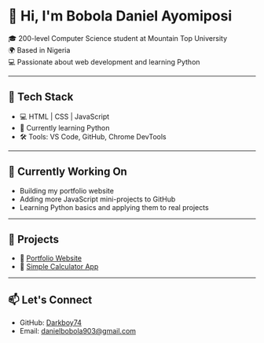 # 👋 Hi, I'm Bobola Daniel Ayomiposi

🎓 200-level Computer Science student at Mountain Top University  
🌍 Based in Nigeria  
💻 Passionate about web development and learning Python  

---

## 🔧 Tech Stack
- 💻 HTML | CSS | JavaScript  
- 🐍 Currently learning Python  
- 🛠️ Tools: VS Code, GitHub, Chrome DevTools

---

## 🌱 Currently Working On
- Building my portfolio website
- Adding more JavaScript mini-projects to GitHub
- Learning Python basics and applying them to real projects

---

## 🚀 Projects
- 🔗 [Portfolio Website](https://darkboy74.github.io/portfolio-website/)
- 🔗 [Simple Calculator App](https://darkboy74.github.io/simple-calculator/)

---

## 📫 Let's Connect
- GitHub: [Darkboy74](https://github.com/Darkboy74)
- Email: danielbobola903@gmail.com

